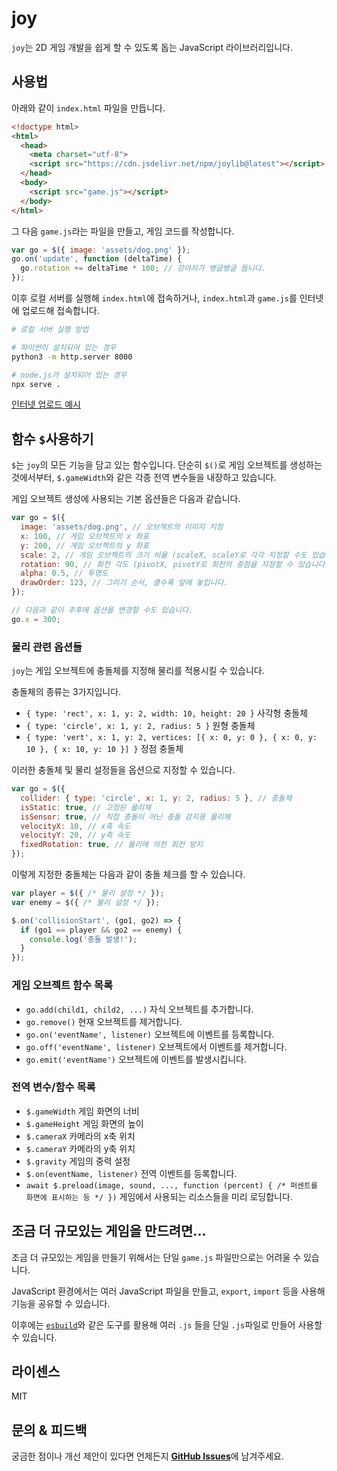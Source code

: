 # joy
`joy`는 2D 게임 개발을 쉽게 할 수 있도록 돕는 JavaScript 라이브러리입니다.

## 사용법
아래와 같이 `index.html` 파일을 만듭니다.

```html
<!doctype html>
<html>
  <head>
    <meta charset="utf-8">
    <script src="https://cdn.jsdelivr.net/npm/joylib@latest"></script>
  </head>
  <body>
    <script src="game.js"></script>
  </body>
</html>
```

그 다음 `game.js`라는 파일을 만들고, 게임 코드를 작성합니다.

```js
var go = $({ image: 'assets/dog.png' });
go.on('update', function (deltaTime) {
  go.rotation += deltaTime * 100; // 강아지가 뱅글뱅글 돕니다.
});
```

이후 로컬 서버를 실행해 `index.html`에 접속하거나, `index.html`과 `game.js`를 인터넷에 업로드해 접속합니다.

```bash
# 로컬 서버 실행 방법

# 파이썬이 설치되어 있는 경우
python3 -m http.server 8000

# node.js가 설치되어 있는 경우
npx serve .
```

[인터넷 업로드 예시](https://joy-js.github.io/joy/examples/dog/)

## 함수 `$`사용하기
`$`는 `joy`의 모든 기능을 담고 있는 함수입니다. 단순히 `$()`로 게임 오브젝트를 생성하는 것에서부터, `$.gameWidth`와 같은 각종 전역 변수들을 내장하고 있습니다.

게임 오브젝트 생성에 사용되는 기본 옵션들은 다음과 같습니다.
```js
var go = $({
  image: 'assets/dog.png', // 오브젝트의 이미지 지정
  x: 100, // 게임 오브젝트의 x 좌표
  y: 200, // 게임 오브젝트의 y 좌표
  scale: 2, // 게임 오브젝트의 크기 비율 (scaleX, scaleY로 각각 지정할 수도 있습니다.)
  rotation: 90, // 화전 각도 (pivotX, pivotY로 회전의 중점을 지정할 수 있습니다.)
  alpha: 0.5, // 투명도
  drawOrder: 123, // 그리기 순서, 클수록 앞에 놓입니다.
});

// 다음과 같이 추후에 옵션을 변경할 수도 있습니다.
go.x = 300;
```

### 물리 관련 옵션들
`joy`는 게임 오브젝트에 충돌체를 지정해 물리를 적용시킬 수 있습니다.

충돌체의 종류는 3가지입니다.
- `{ type: 'rect', x: 1, y: 2, width: 10, height: 20 }` 사각형 충돌체
- `{ type: 'circle', x: 1, y: 2, radius: 5 }` 원형 충돌체
- `{ type: 'vert', x: 1, y: 2, vertices: [{ x: 0, y: 0 }, { x: 0, y: 10 }, { x: 10, y: 10 }] }` 정점 충돌체

이러한 충돌체 및 물리 설정들을 옵션으로 지정할 수 있습니다.
```js
var go = $({
  collider: { type: 'circle', x: 1, y: 2, radius: 5 }, // 충돌체
  isStatic: true, // 고정된 물리체
  isSensor: true, // 직접 충돌이 아닌 충돌 감지용 물리체
  velocityX: 10, // x축 속도
  velocityY: 20, // y축 속도
  fixedRotation: true, // 물리에 의한 회전 방지
});
```

이렇게 지정한 충돌체는 다음과 같이 충돌 체크를 할 수 있습니다.
```js
var player = $({ /* 물리 설정 */ });
var enemy = $({ /* 물리 설정 */ });

$.on('collisionStart', (go1, go2) => {
  if (go1 == player && go2 == enemy) {
    console.log('충돌 발생!');
  }
});
```

### 게임 오브젝트 함수 목록
- `go.add(child1, child2, ...)` 자식 오브젝트를 추가합니다.
- `go.remove()` 현재 오브젝트를 제거합니다.
- `go.on('eventName', listener)` 오브젝트에 이벤트를 등록합니다.
- `go.off('eventName', listener)` 오브젝트에서 이벤트를 제거합니다.
- `go.emit('eventName')` 오브젝트에 이벤트를 발생시킵니다.

### 전역 변수/함수 목록
- `$.gameWidth` 게임 화면의 너비
- `$.gameHeight` 게임 화면의 높이
- `$.cameraX` 카메라의 x축 위치
- `$.cameraY` 카메라의 y축 위치
- `$.gravity` 게임의 중력 설정
- `$.on(eventName, listener)` 전역 이벤트를 등록합니다.
- `await $.preload(image, sound, ..., function (percent) { /* 퍼센트를 화면에 표시하는 등 */ })` 게임에서 사용되는 리소스들을 미리 로딩합니다.

## 조금 더 규모있는 게임을 만드려면...
조금 더 규모있는 게임을 만들기 위해서는 단일 `game.js` 파일만으로는 어려울 수 있습니다.

JavaScript 환경에서는 여러 JavaScript 파일을 만들고, `export`, `import` 등을 사용해 기능을 공유할 수 있습니다.

이후에는 [`esbuild`](https://esbuild.github.io/)와 같은 도구를 활용해 여러 `.js` 들을 단일 `.js`파일로 만들어 사용할 수 있습니다.

## 라이센스
MIT

## 문의 & 피드백
궁금한 점이나 개선 제안이 있다면 언제든지 [**GitHub Issues**](https://github.com/joy-js/joy/issues)에 남겨주세요.

